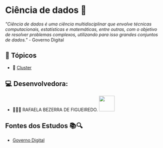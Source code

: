 # Ciência de dados 🧠

<i>
"Ciência de dados é uma ciência multidisciplinar que envolve técnicas computacionais, estatísticas e matemáticas, entre outras, com o objetivo de resolver problemas complexos, utilizando para isso grandes conjuntos de dados."
</i> - Governo Digital

## 🔖 Tópicos

-  🔗 [Cluster][2]

## 💻 Desenvolvedora:

- 👩🏻‍💻 RAFAELA BEZERRA DE FIGUEIREDO. <a href="https://github.com/RafaelaBF"><img  src="https://img.shields.io/badge/github-%23100000.svg?&style=for-the-badge&logo=github&logoColor=white&link=mailto:https://github.com/RafaelaBF" width="50"></a>

## Fontes dos Estudos 📚🔍

- [Governo Digital][1]

[1]: https://www.gov.br/governodigital/pt-br/capacitacao/capacita-gov-br/ciencia-de-dados#:~:text=Ci%C3%AAncia%20de%20dados%20%C3%A9%20uma,isso%20grandes%20conjuntos%20de%20dados.

[2]: ./01-Cluster